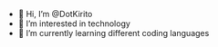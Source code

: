 - 👋 Hi, I’m @DotKirito
- 👀 I’m interested in technology
- 🌱 I’m currently learning different coding languages

<!---
DotKirito/DotKirito is a ✨ special ✨ repository because its `README.md` (this file) appears on your GitHub profile.
You can click the Preview link to take a look at your changes.
--->
